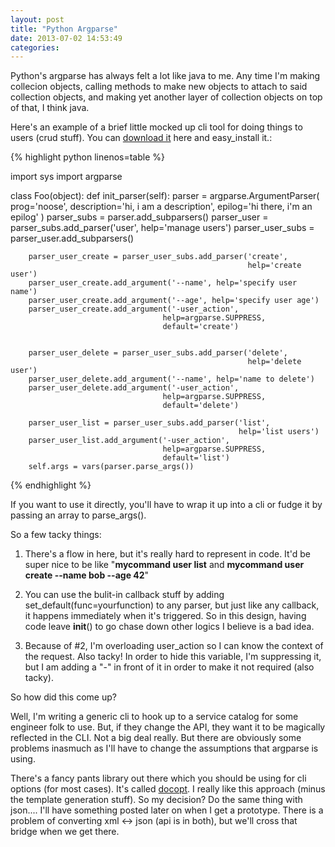 ```yaml
---
layout: post
title: "Python Argparse"
date: 2013-07-02 14:53:49
categories: 
---
```


Python's argparse has always felt a lot like java to me. Any time I'm making collecion objects, calling methods to make new objects to attach to said collection objects, and making yet another layer of collection objects on top of that, I think java.

Here's an example of a brief little mocked up cli tool for doing things to users (crud stuff). You can [download it][tarball] here and easy_install it.:

{% highlight python linenos=table %}

import sys
import argparse

class Foo(object):
    def init_parser(self):
        parser = argparse.ArgumentParser(
            prog='noose',
            description='hi, i am a description',
            epilog='hi there, i\'m an epilog'
        )
        parser_subs = parser.add_subparsers()
        parser_user = parser_subs.add_parser('user', help='manage users')
        parser_user_subs = parser_user.add_subparsers()

        parser_user_create = parser_user_subs.add_parser('create',
                                                         help='create user')
        parser_user_create.add_argument('--name', help='specify user name')
        parser_user_create.add_argument('--age', help='specify user age')
        parser_user_create.add_argument('-user_action',
                                      help=argparse.SUPPRESS,
                                      default='create')


        parser_user_delete = parser_user_subs.add_parser('delete',
                                                         help='delete user')
        parser_user_delete.add_argument('--name', help='name to delete')
        parser_user_delete.add_argument('-user_action',
                                      help=argparse.SUPPRESS,
                                      default='delete')

        parser_user_list = parser_user_subs.add_parser('list',
                                                       help='list users')
        parser_user_list.add_argument('-user_action',
                                      help=argparse.SUPPRESS,
                                      default='list')
        self.args = vars(parser.parse_args())

{% endhighlight %}

If you want to use it directly, you'll have to wrap it up into a cli or fudge it by passing an array to parse_args().

So a few tacky things:

1) There's a flow in here, but it's really hard to represent in code. It'd be super nice to be like "**mycommand user list** and **mycommand user create --name bob --age 42**" 

2) You can use the bulit-in callback stuff by adding set_default(func=yourfunction) to any parser, but just like any callback, it happens immediately when it's triggered. So in this design, having code leave __init__() to go chase down other logics I believe is a bad idea.

3) Because of #2, I'm overloading user_action so I can know the context of the request. Also tacky! In order to hide this variable, I'm suppressing it, but I am adding a "-" in front of it in order to make it not required (also tacky).

So how did this come up?

Well, I'm writing a generic cli to hook up to a service catalog for some engineer folk to use. But, if they change the API, they want it to be magically reflected in the CLI. Not a big deal really. But there are obviously some problems inasmuch as I'll have to change the assumptions that argparse is using. 

There's a fancy pants library out there which you should be using for cli options (for most cases). It's called [docopt][docopt]. I really like this approach (minus the template generation stuff). So my decision? Do the same thing with json.... I'll have something posted later on when I get a prototype. There is a problem of converting xml <-> json (api is in both), but we'll cross that bridge when we get there.



[tarball]: /images/posts/2013-07-02-Python-Argparse/foo.tar.gz
[docopt]: https://github.com/docopt/docopt